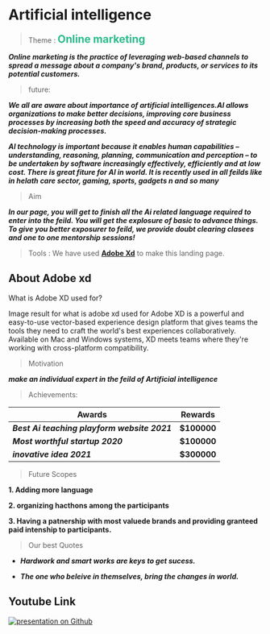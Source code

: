# Artificial intelligence

> Theme :
> <b><span style="color: #2bbc8a; font-size: 1.3rem;">**Online marketing**</span></b>

*__Online marketing is the practice of leveraging web-based channels to spread a message about a company's brand, products, or services to its potential customers.__*
> future:

**_We all are aware about importance of artificial intelligences.AI allows organizations to make better decisions, improving core business processes by increasing both the speed and accuracy of strategic decision-making processes._**

**_AI technology is important because it enables human capabilities – understanding, reasoning, planning, communication and perception – to be undertaken by software increasingly effectively, efficiently and at low cost. There is great fiture for AI in world. It is recently used in all feilds like in helath care sector, gaming, sports, gadgets n and so many_**
>Aim

*__In our page, you will get to finish all the Ai related language required to enter into the feild. You will get the explosure of basic to advance things. To give you better exposurer to feild, we provide doubt clearing clasees and one to one mentorship sessions!__*
> 


> Tools :
 We have used **[Adobe Xd](https://www.adobe.com/in/products/xd.html)** to make this landing page.

## About Adobe xd

What is Adobe XD used for?

Image result for what is adobe xd used for
Adobe XD is a powerful and easy-to-use vector-based experience design platform that gives teams the tools they need to craft the world's best experiences collaboratively. Available on Mac and Windows systems, XD meets teams where they're working with cross-platform compatibility.



>Motivation

*__make an individual expert in the feild of Artificial intelligence__*

>Achievements:


| Awards | Rewards |
| ----------- | ----------- |
| *__Best Ai teaching playform website 2021__* | __$100000__|
| *__Most worthful startup 2020__* | __$100000__ |
| *__inovative idea 2021__*|__$300000__|



> Future Scopes

**__1. Adding more language__**

**__2. organizing hacthons among the participants__**

**__3. Having a patnership with most valuede brands and providing granteed paid intenship to participants.__**

> Our best Quotes
 
 * *__Hardwork and smart works are keys to get sucess.__*

 * *__The one who beleive in themselves, bring the changes in world.__*

## Youtube Link
[![presentation on Github](https://res.cloudinary.com/marcomontalbano/image/upload/v1646326887/video_to_markdown/images/youtube--WRW6z7tkeoE-c05b58ac6eb4c4700831b2b3070cd403.jpg)](https://youtu.be/WRW6z7tkeoE "presentation on Github")

